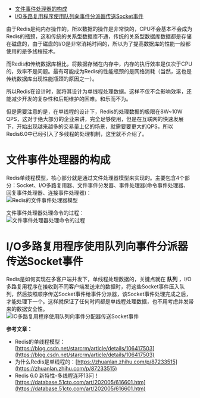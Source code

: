<!-- TOC -->

- [文件事件处理器的构成](#文件事件处理器的构成)
- [I/O多路复用程序使用队列向事件分派器传送Socket事件](#io多路复用程序使用队列向事件分派器传送socket事件)

<!-- /TOC -->

由于Redis是纯内存操作的，所以数据的操作是非常快的，CPU不会基本不会成为Redis的瓶颈，这和传统的关系型数据库不通，传统的关系型数据库数据都是存储在磁盘的，由于磁盘的I/O是非常消耗时间的，所以为了提高数据库的性能一般都使用的是多线程技术。

而Redis和传统数据库相比，将数据存储在内存中，内存的执行效率是仅次于CPU的，效率不是问题。最有可能成为Redis的性能瓶颈的是网络消耗（当然，这也是传统数据库出现性能瓶颈的原因之一）。

所以Redis在设计时，就将其设计为单线程处理数据。这样不仅不会影响效率，还能减少开发的复杂性和后期维护的困难。和乐而不为。

但是需要注意的是，在单线程的设计下，Redis的处理数据的极限在8W~10W QPS，这对于绝大部分的企业来讲，完全足够使用，但是在互联网的快速发展下，开始出现越来越多的交易量上亿的场景，就需要要更大的QPS，所以Redis6.0中已经引入了多线程的处理机制，这里就不介绍了。

# 文件事件处理器的构成
Redis单线程模型，核心部分就是通过文件处理器模型来实现的。主要包含4个部分：Socket、I/O多路复用器、文件事件分发器、事件处理器(命令事件处理器、回复事件处理器、连接事件处理器)：   
![Redis的文件事件处理器模型](http://sunyanping.gitee.io/it-keep/ASSET/Redis的文件事件处理器模型.png)

文件事件处理器处理命令的过程：    
![文件事件处理器处理命令的过程](http://sunyanping.gitee.io/it-keep/ASSET/文件事件处理器处理命令的过程.png)

# I/O多路复用程序使用队列向事件分派器传送Socket事件
Redis是如何实现在多客户端并发下，单线程处理数据的，关键点就在 **队列** ，I/O多路复用程序在接收到不同客户端发送来的数据时，将这些Socket事件压入队列，然后按照顺序传送Socket事件给事件分派器，该Socket事件处理完成之后，才能处理下一个。这样就保证了任何时间都是单线程处理数据，也不用考虑并发带来的数据安全性。    
![IO多路复用程序使用队列向事件分配器传送Socket事件](http://sunyanping.gitee.io/it-keep/ASSET/IO多路复用程序使用队列向事件分配器传送Socket事件.jpg)

**参考文章：**    
- Redis的单线程模型：[https://blog.csdn.net/starcrm/article/details/106417503](https://blog.csdn.net/starcrm/article/details/106417503)
- 为什么Redis是单线程的：[https://zhuanlan.zhihu.com/p/87233515](https://zhuanlan.zhihu.com/p/87233515)
- Redis 6.0 新特性-多线程连环13问！[https://database.51cto.com/art/202005/616601.htm](https://database.51cto.com/art/202005/616601.htm)